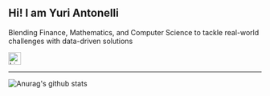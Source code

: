 ## Hi! I am Yuri Antonelli
Blending Finance, Mathematics, and Computer Science to tackle real-world challenges with data-driven solutions

[<img alt="LinkedIn | yuri-antonelli" height="25px" src="https://img.shields.io/badge/LinkedIn-0077B5?style=for-the-badge&logo=linkedin&logoColor=white">][linkedin]

***

![Anurag's github stats](https://github-readme-stats.vercel.app/api?username=YuriAntonelli&hide=contribs,prs&count_private=true&show_icons=true&theme=tokyonight)

[linkedin]: https://www.linkedin.com/in/yuri-antonelli/

<!---
YuriAntonelli/YuriAntonelli is a ✨ special ✨ repository because its `README.md` (this file) appears on your GitHub profile.
You can click the Preview link to take a look at your changes.
--->
